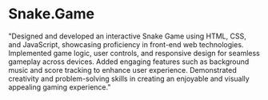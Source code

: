# Snake.Game
"Designed and developed an interactive Snake Game using HTML, CSS, and JavaScript, showcasing proficiency in front-end web technologies.
Implemented game logic, user controls, and responsive design for seamless gameplay across devices.
Added engaging features such as background music and score tracking to enhance user experience. 
Demonstrated creativity and problem-solving skills in creating an enjoyable and visually appealing gaming experience."
